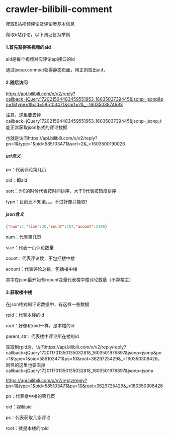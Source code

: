 # crawler-bilibili-comment
爬取B站视频评论及评论者基本信息


爬取b站评论，以下网址皆为举例



#### 1.首先获得某视频的aid

aid是每个视频对应评论api接口的id

通过jsoup.connect获得静态页面，用正则取出aid，



#### 2.随后访问

https://api.bilibili.com/x/v2/reply?callback=jQuery172021564483459551953_1603503739445&jsonp=jsonp&pn=1&type=1&oid=585103471&sort=2&_=1603503874683

注意，这里要去掉callback=jQuery172021564483459551953_1603503739445&jsonp=jsonp才能正常获取json格式的评论数据

也就是访问https://api.bilibili.com/x/v2/reply?pn=1&type=1&oid=585103471&sort=2&_=1603500190026



##### url含义

pn：代表评论第几页

oid：即aid

sort：为0的时候代表按时间排序，大于0代表按热度排序

type：目前还不知道。。。不过好像只能取1

##### json含义

```json
{"num":1,"size":20,"count":757,"acount":2108}
```

num：代表第几页

size：代表一页评论数量

count：代表评论数，不包括楼中楼

acount：代表评论总数，包括楼中楼

其中在json最开始有rcount变量代表楼中楼评论数量（不算楼主）

#### 3.获取楼中楼

在json格式的评论数据中，有这样一些数据

rpid：代表本楼的id

root：好像和rpid一样，是本楼的id

parent_str：代表楼中评论所在楼的id



获取到rpid后，访问https://api.bilibili.com/x/v2/reply/reply?callback=jQuery172011701350135032818_1603501976897&jsonp=jsonp&pn=1&type=1&oid=585103471&ps=10&root=3629725429&_=160350308426，同样的这里也要去掉callback=jQuery172011701350135032818_1603501976897&jsonp=jsonp

https://api.bilibili.com/x/v2/reply/reply?pn=1&type=1&oid=585103471&ps=10&root=3629725429&_=160350308426

pn：代表楼中楼的第几页

oid：视频aid

ps：代表获取几条评论

root：就是本楼的rpid



